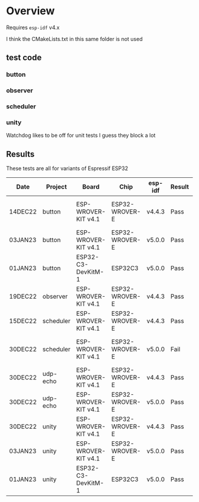 # Overview

Requires `esp-idf` v4.x

I think the CMakeLists.txt in this same folder is not used
## test code

### button

### observer


### scheduler

### unity

Watchdog likes to be off for unit tests I guess they block a lot

## Results

These tests are all for variants of Espressif ESP32

|   Date  | Project      | Board                | Chip           | esp-idf  | Result  | Notes
| ------- | ------------ | -------------------- | -------------- | -------  | ------- | -----
| 14DEC22 | button       | ESP-WROVER-KIT v4.1  | ESP32-WROVER-E | v4.4.3   | Pass    | FreeRTOS 'held' works at a rudimentary level
| 03JAN23 | button       | ESP-WROVER-KIT v4.1  | ESP32-WROVER-E | v5.0.0   | Pass    |
| 01JAN23 | button       | ESP32-C3-DevKitM-1   | ESP32C3        | v5.0.0   | Pass    |
| 19DEC22 | observer     | ESP-WROVER-KIT v4.1  | ESP32-WROVER-E | v4.4.3   | Pass    |
| 15DEC22 | scheduler    | ESP-WROVER-KIT v4.1  | ESP32-WROVER-E | v4.4.3   | Pass    |
| 30DEC22 | scheduler    | ESP-WROVER-KIT v4.1  | ESP32-WROVER-E | v5.0.0   | Fail    | Minor SDK incompatibilities inhibit compilation
| 30DEC22 | udp-echo     | ESP-WROVER-KIT v4.1  | ESP32-WROVER-E | v4.4.3   | Pass    |
| 30DEC22 | udp-echo     | ESP-WROVER-KIT v4.1  | ESP32-WROVER-E | v5.0.0   | Pass    |
| 30DEC22 | unity        | ESP-WROVER-KIT v4.1  | ESP32-WROVER-E | v4.4.3   | Pass    |
| 03JAN23 | unity        | ESP-WROVER-KIT v4.1  | ESP32-WROVER-E | v5.0.0   | Pass    |
| 01JAN23 | unity        | ESP32-C3-DevKitM-1   | ESP32C3        | v5.0.0   | Pass    |


